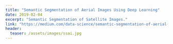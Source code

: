 ```yaml
---
title: "Semantic Segmentation of Aerial Images Using Deep Learning"
date: 2019-02-04
excerpt: "Semantic Segmentation of Satellite Images."
link: "https://medium.com/data-science/semantic-segmentation-of-aerial-images-using-deep-learning-90fdf4ad780"
header:
  teaser: /assets/images/ssai.jpg
---
```



